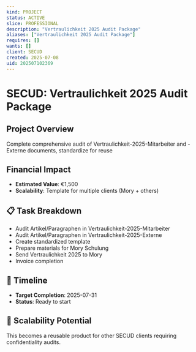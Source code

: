 ```yaml
---
kind: PROJECT
status: ACTIVE
slice: PROFESSIONAL
description: "Vertraulichkeit 2025 Audit Package"
aliases: ["Vertraulichkeit 2025 Audit Package"]
requires: []
wants: []
client: SECUD
created: 2025-07-08
uid: 202507102369
---
```


# SECUD: Vertraulichkeit 2025 Audit Package

## Project Overview
Complete comprehensive audit of Vertraulichkeit-2025-Mitarbeiter and -Externe documents, standardize for reuse

## Financial Impact
- **Estimated Value**: €1,500
- **Scalability**: Template for multiple clients (Mory + others)

## 📋 Task Breakdown
- Audit Artikel/Paragraphen in Vertraulichkeit-2025-Mitarbeiter
- Audit Artikel/Paragraphen in Vertraulichkeit-2025-Externe  
- Create standardized template
- Prepare materials for Mory Schulung
- Send Vertraulichkeit 2025 to Mory
- Invoice completion

## 📅 Timeline
- **Target Completion**: 2025-07-31
- **Status**: Ready to start

## 🔄 Scalability Potential
This becomes a reusable product for other SECUD clients requiring confidentiality audits.
